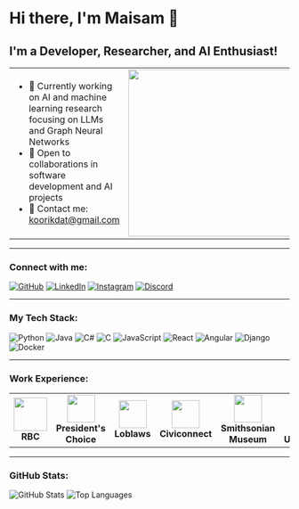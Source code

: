 # Hi there, I'm Maisam 👋

## I'm a Developer, Researcher, and AI Enthusiast!

<table>
  <tr>
    <td>
      <ul>
        <li>🚀 Currently working on AI and machine learning research focusing on LLMs and Graph Neural Networks</li>
        <li>🤝 Open to collaborations in software development and AI projects</li>
        <li>📧 Contact me: <a href="mailto:koorikdat@gmail.com">koorikdat@gmail.com</a></li>
      </ul>
    </td>
    <td>
      <img src="https://media3.giphy.com/media/v1.Y2lkPTc5MGI3NjExazM2Z205eGV3aTFsZ29sbWtjOXh3aG90bnpqMmVibWNtc2t4bWg3NCZlcD12MV9pbnRlcm5hbF9naWZfYnlfaWQmY3Q9Zw/E6jscXfv3AkWQ/giphy.gif" width="300"/>
    </td>
  </tr>
</table>

---

### Connect with me:
[![GitHub](https://img.shields.io/badge/-GitHub-181717?style=flat&logo=github&logoColor=white)](https://github.com/Koorikdat)
[![LinkedIn](https://img.shields.io/badge/-LinkedIn-0077B5?style=flat&logo=linkedin&logoColor=white)](https://www.linkedin.com/in/maisam-anjum/)
[![Instagram](https://img.shields.io/badge/-Instagram-E4405F?style=flat&logo=instagram&logoColor=white)](https://www.instagram.com/koorikdat/)
[![Discord](https://img.shields.io/badge/-Discord-5865F2?style=flat&logo=discord&logoColor=white)](https://discordapp.com/users/koorikdat)

---

### My Tech Stack:
![Python](https://img.shields.io/badge/-Python-3776AB?style=flat&logo=python&logoColor=white)
![Java](https://img.shields.io/badge/-Java-007396?style=flat&logo=java&logoColor=white)
![C#](https://img.shields.io/badge/-C%23-239120?style=flat&logo=c-sharp&logoColor=white)
![C](https://img.shields.io/badge/-C-00599C?style=flat&logo=c&logoColor=white)
![JavaScript](https://img.shields.io/badge/-JavaScript-F7DF1E?style=flat&logo=javascript&logoColor=black)
![React](https://img.shields.io/badge/-React-61DAFB?style=flat&logo=react&logoColor=black)
![Angular](https://img.shields.io/badge/-Angular-DD0031?style=flat&logo=angular&logoColor=white)
![Django](https://img.shields.io/badge/-Django-092E20?style=flat&logo=django&logoColor=white)
![Docker](https://img.shields.io/badge/-Docker-2496ED?style=flat&logo=docker&logoColor=white)

---

### Work Experience:
<table>
  <tr>
    <td align="center">
      <img src="https://upload.wikimedia.org/wikipedia/en/thumb/8/80/Royal_Bank_of_Canada_Logo.svg/2560px-Royal_Bank_of_Canada_Logo.svg.png" height="60"/>
      <br><b>RBC</b>
    </td>
    <td align="center">
      <img src="https://upload.wikimedia.org/wikipedia/commons/thumb/7/7c/Presidents_Choice_logo.svg/2560px-Presidents_Choice_logo.svg.png" height="50"/>
      <br><b>President's Choice</b>
    </td>
    <td align="center">
      <img src="https://upload.wikimedia.org/wikipedia/commons/thumb/4/4a/Loblaws_logo.svg/2560px-Loblaws_logo.svg.png" height="50"/>
      <br><b>Loblaws</b>
    </td>
    <td align="center">
      <img src="https://civiconnect.ca/wp-content/uploads/2020/09/Civiconnect-Logo-1.png" height="50"/>
      <br><b>Civiconnect</b>
    </td>
    <td align="center">
      <img src="https://upload.wikimedia.org/wikipedia/commons/thumb/3/39/Smithsonian_logo_color.svg/1280px-Smithsonian_logo_color.svg.png" height="50"/>
      <br><b>Smithsonian Museum</b>
    </td>
    <td align="center">
      <img src="https://brocku.ca/wp-content/uploads/Brock-University-logo.png" height="50"/>
      <br><b>Brock University</b>
    </td>
  </tr>
</table>

---

### GitHub Stats:
![GitHub Stats](https://github-readme-stats.vercel.app/api?username=Koorikdat&show_icons=true&theme=dark)
![Top Languages](https://github-readme-stats.vercel.app/api/top-langs/?username=Koorikdat&layout=compact&theme=dark)
